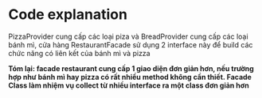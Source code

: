 ﻿# Code explanation
PizzaProvider cung cấp các loại piza và BreadProvider cung cấp các loại bánh mì, 
cửa hàng RestaurantFacade sử dụng 2 interface này để build các chức năng có liên kết của bánh mì và pizza

**Tóm lại: facade restaurant cung cấp 1 giao diện đơn giản hơn, nếu trường hợp như bánh mì hay pizza
có rất nhiều method không cần thiết. Facade Class làm nhiệm vụ collect từ nhiều interface ra một class đơn giản hơn**
